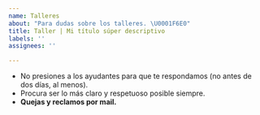 ```yaml
---
name: Talleres
about: "Para dudas sobre los talleres. \U0001F6E0"
title: Taller | Mi título súper descriptivo
labels: ''
assignees: ''

---
```


- No presiones a los ayudantes para que te respondamos (no antes de dos días, al menos).
- Procura ser lo más claro y respetuoso posible siempre.
- **Quejas y reclamos por mail.**
